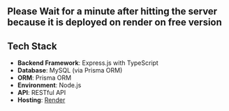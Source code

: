 ## **Please Wait for a minute after hitting the server because it is deployed on render on free version**

## Tech Stack

- **Backend Framework**: Express.js with TypeScript
- **Database**: MySQL (via Prisma ORM)
- **ORM**: Prisma ORM
- **Environment**: Node.js
- **API**: RESTful API
- **Hosting**: [Render](https://render.com/)
